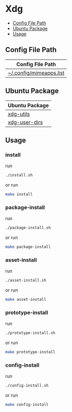 

# Xdg

* [Config File Path](#config-file-path)
* [Ubuntu Package](#ubuntu-package)
* [Usage](#usage)




## Config File Path

| Config File Path |
| ---------------- |
| [~/.config/mimeapps.list](./asset/overlay/etc/skel/.config/mimeapps.list) |




## Ubuntu Package

| Ubuntu Package |
| -------------- |
| [xdg-utils](https://packages.ubuntu.com/noble/xdg-utils) |
| [xdg-user-dirs](https://packages.ubuntu.com/noble/xdg-user-dirs) |




## Usage


### install

run

``` sh
./install.sh
```

or run

``` sh
make install
```


### package-install

run

``` sh
./package-install.sh
```

or run

``` sh
make package-install
```


### asset-install

run

``` sh
./asset-install.sh
```

or run

``` sh
make asset-install
```


### prototype-install

run

``` sh
./prototype-install.sh
```

or run

``` sh
make prototype-install
```


### config-install

run

``` sh
./config-install.sh
```

or run

``` sh
make config-install
```

